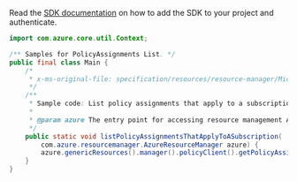 Read the [SDK documentation](https://github.com/Azure/azure-sdk-for-java/blob/azure-resourcemanager_2.13.0/sdk/resourcemanager/azure-resourcemanager/README.md) on how to add the SDK to your project and authenticate.

```java
import com.azure.core.util.Context;

/** Samples for PolicyAssignments List. */
public final class Main {
    /*
     * x-ms-original-file: specification/resources/resource-manager/Microsoft.Authorization/stable/2021-06-01/examples/listPolicyAssignments.json
     */
    /**
     * Sample code: List policy assignments that apply to a subscription.
     *
     * @param azure The entry point for accessing resource management APIs in Azure.
     */
    public static void listPolicyAssignmentsThatApplyToASubscription(
        com.azure.resourcemanager.AzureResourceManager azure) {
        azure.genericResources().manager().policyClient().getPolicyAssignments().list("atScope()", null, Context.NONE);
    }
}
```
